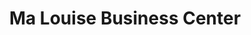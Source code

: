 ---
title: "Ma Louise Business Center"
url: /ganta/ma-louise-business-center/
shop: Lebensmittel
---